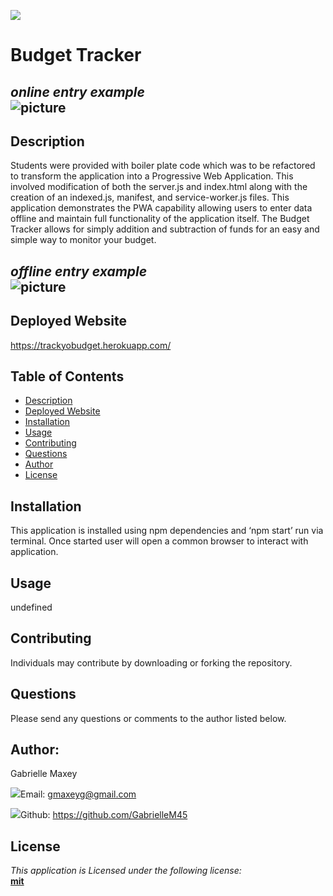 

  ![](https://img.shields.io/badge/License-mit-lightblue)


 
  # Budget Tracker     
  
  
  
  
  
   
 
*online entry example*      
![picture](public/assets/onlineexample.gif)       
---     









  ## Description
 Students were provided with boiler plate code which was to be refactored to transform the application into a Progressive Web Application. This involved modification of both the server.js and index.html along with the creation of an indexed.js, manifest, and service-worker.js files. This application demonstrates the PWA capability allowing users to enter data offline and maintain full functionality of the application itself. The Budget Tracker allows for simply addition and subtraction of funds for an easy and simple way to monitor your budget.    
 
 
 
 
 
 
 
 
*offline entry example*      
![picture](public/assets/offlineexample.gif)       
---     












## Deployed Website
https://trackyobudget.herokuapp.com/









  ## Table of Contents
  * [Description](#Description)
  * [Deployed Website](#Deployed)
  * [Installation](#Installation)
  * [Usage](#Usage)
  * [Contributing](#Contributing)
  * [Questions](#Questions)
  * [Author](#Author)
  * [License](#License)



  ## Installation
  This application is installed using npm dependencies and ‘npm start’ run via terminal. Once started user will open a common browser to interact with application.


  ## Usage
  undefined


  ## Contributing
  Individuals may contribute by downloading or forking the repository. 





  ## Questions
  Please send any questions or comments to the author listed below.



  ## Author:
  Gabrielle Maxey

  ![](http://i.imgur.com/VlgBKQ9.png)Email: gmaxeyg@gmail.com


  ![](http://i.imgur.com/9I6NRUm.png)Github: <https://github.com/GabrielleM45>



  ## License
  *This application is Licensed under the following license:*\
  **[mit](https://choosealicense.com/licenses/mit/)**


